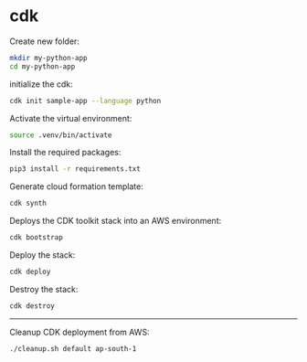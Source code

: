 # cdk

Create new folder:
```bash
mkdir my-python-app
cd my-python-app
```

initialize the cdk: 
```bash
cdk init sample-app --language python
```

Activate the virtual environment:
```bash
source .venv/bin/activate
```

Install the required packages:
```bash
pip3 install -r requirements.txt
```

Generate cloud formation template: 
```bash
cdk synth
```

Deploys the CDK toolkit stack into an AWS environment:
```bash
cdk bootstrap
```

Deploy the stack:
```bash
cdk deploy
```

Destroy the stack:
```bash
cdk destroy
```

---

Cleanup CDK deployment from AWS:
```bash
./cleanup.sh default ap-south-1
```
